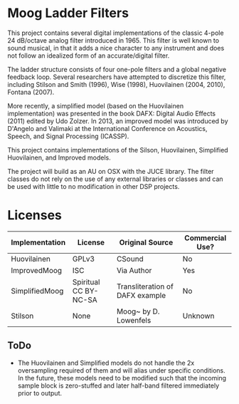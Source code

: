 # Moog Ladder Filters

This project contains several digital implementations of the classic 4-pole 24 dB/octave analog filter introduced in 1965. This filter is well known to sound musical, in that it adds a nice character to any instrument and does not follow an idealized form of an accurate/digital filter. 

The ladder structure consists of four one-pole filters and a global negative feedback loop. Several researchers have attempted to discretize this filter, including Stilson and Smith (1996), Wise (1998), Huovilainen (2004, 2010), Fontana (2007). 

More recently, a simplified model (based on the Huovilainen implementation) was presented in the book DAFX: Digital Audio Effects (2011) edited by Udo Zolzer. In 2013, an improved model was introduced by D'Angelo and Valimaki at the International Conference on Acoustics, Speech, and Signal Processing (ICASSP). 

This project contains implementations of the Silson, Huovilainen, Simplified Huovilainen, and Improved models.

The project will build as an AU on OSX with the JUCE library. The filter classes do not rely on the use of any external libraries or classes and can be used with little to no modification in other DSP projects.

# Licenses

Implementation | License | Original Source | Commercial Use? 
------------- | ------------- | ----------------- | -----------------
Huovilainen  | GPLv3  | CSound | No 
ImprovedMoog  | ISC  | Via Author | Yes
SimplifiedMoog  | Spiritual CC BY-NC-SA  | Transliteration of DAFX example | No
Stilson | None | Moog~ by D. Lowenfels | Unknown

## ToDo

* The Huovilainen and Simplified models do not handle the 2x oversampling required of them and will alias under specific conditions. In the future, these models need to be modified such that the incoming sample block is zero-stuffed and later half-band filtered immediately prior to output.
